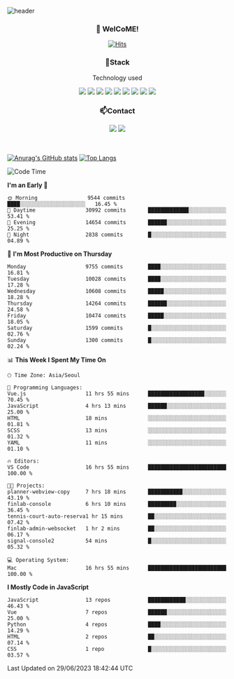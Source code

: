 ![header](https://capsule-render.vercel.app/api?type=waving&color=gradient&height=200&text=Kyungjoon&fontAlign=70&fontAlignY=40&animation=twinkling)

<h3 align="center">👋 WelCoME!</h3>

<div align=center>
  
[![Hits](https://hits.seeyoufarm.com/api/count/incr/badge.svg?url=https%3A%2F%2Fgithub.com%2Fuvula6921&count_bg=%2322BAC9&title_bg=%23827F7F&icon=iconify.svg&icon_color=%2325A27F&title=visits&edge_flat=false)](https://hits.seeyoufarm.com)
  
</div>
<h3 align="center">📌Stack</h3>
<p align="center">Technology used</p>
<div align="center"><img src="https://img.shields.io/badge/HTML5-E34F26?style=flat-square&logo=HTML5&logoColor=white"></img> <img src="https://img.shields.io/badge/CSS3-0A84FF?style=flat-square&logo=CSS3&logoColor=white"></img> <img src="https://img.shields.io/badge/JavaScript-FFCD11?style=flat-square&logo=JavaScript&logoColor=white"></img> <img src="https://img.shields.io/badge/React-00BCF6?style=flat-square&logo=React&logoColor=white"></img> <img src="https://img.shields.io/badge/jQuery-3655FF?style=flat-square&logo=jQuery&logoColor=white"></img> <img src="https://img.shields.io/badge/Ruby-E0115F?style=flat-square&logo=Ruby&logoColor=white"></img> <img src="https://img.shields.io/badge/Python-4B8BBE?style=flat-square&logo=Python&logoColor=white"></img> <img src="https://img.shields.io/badge/Vue-4FC08D?style=flat-square&logo=Vue.js&logoColor=white"></img> <img src="https://img.shields.io/badge/Nuxt-00DC82?style=flat-square&logo=Nuxt.js&logoColor=white"></img></div>

<h3 align="center">📫Contact</h3>
<div align="center"><a href="https://velog.io/@uvula6921/"><img src="https://img.shields.io/badge/Blog-20c997?style=flat-square&logo=V&logoColor=white"/></a> <a href="pkj6921@gmail.com"><img src="https://img.shields.io/badge/Gmail-EA4335?style=flat-square&logo=Gmail&logoColor=white"/></a></div>
<br>
<br>

[![Anurag's GitHub stats](https://github-readme-stats.vercel.app/api?username=uvula6921&hide=stars,issues&show_icons=true&count_private=true&theme=tokyonight)](https://github.com/anuraghazra/github-readme-stats)
[![Top Langs](https://github-readme-stats.vercel.app/api/top-langs/?username=uvula6921&hide=css,jupyter%20notebook,html&exclude_repo=uvula6921,uvula6921.github.io&layout=compact&langs_count=8)](https://github.com/anuraghazra/github-readme-stats)

<!--START_SECTION:waka-->
![Code Time](http://img.shields.io/badge/Code%20Time-1%2C675%20hrs%2040%20mins-blue)

**I'm an Early 🐤** 

```text
🌞 Morning                9544 commits        ████░░░░░░░░░░░░░░░░░░░░░   16.45 % 
🌆 Daytime                30992 commits       █████████████░░░░░░░░░░░░   53.41 % 
🌃 Evening                14654 commits       ██████░░░░░░░░░░░░░░░░░░░   25.25 % 
🌙 Night                  2838 commits        █░░░░░░░░░░░░░░░░░░░░░░░░   04.89 % 
```
📅 **I'm Most Productive on Thursday** 

```text
Monday                   9755 commits        ████░░░░░░░░░░░░░░░░░░░░░   16.81 % 
Tuesday                  10028 commits       ████░░░░░░░░░░░░░░░░░░░░░   17.28 % 
Wednesday                10608 commits       █████░░░░░░░░░░░░░░░░░░░░   18.28 % 
Thursday                 14264 commits       ██████░░░░░░░░░░░░░░░░░░░   24.58 % 
Friday                   10474 commits       █████░░░░░░░░░░░░░░░░░░░░   18.05 % 
Saturday                 1599 commits        █░░░░░░░░░░░░░░░░░░░░░░░░   02.76 % 
Sunday                   1300 commits        █░░░░░░░░░░░░░░░░░░░░░░░░   02.24 % 
```


📊 **This Week I Spent My Time On** 

```text
🕑︎ Time Zone: Asia/Seoul

💬 Programming Languages: 
Vue.js                   11 hrs 55 mins      ██████████████████░░░░░░░   70.45 % 
JavaScript               4 hrs 13 mins       ██████░░░░░░░░░░░░░░░░░░░   25.00 % 
HTML                     18 mins             ░░░░░░░░░░░░░░░░░░░░░░░░░   01.81 % 
SCSS                     13 mins             ░░░░░░░░░░░░░░░░░░░░░░░░░   01.32 % 
YAML                     11 mins             ░░░░░░░░░░░░░░░░░░░░░░░░░   01.10 % 

🔥 Editors: 
VS Code                  16 hrs 55 mins      █████████████████████████   100.00 % 

🐱‍💻 Projects: 
planner-webview-copy     7 hrs 18 mins       ███████████░░░░░░░░░░░░░░   43.19 % 
finlab-console           6 hrs 10 mins       █████████░░░░░░░░░░░░░░░░   36.45 % 
tennis-court-auto-reserva1 hr 15 mins        ██░░░░░░░░░░░░░░░░░░░░░░░   07.42 % 
finlab-admin-websocket   1 hr 2 mins         ██░░░░░░░░░░░░░░░░░░░░░░░   06.17 % 
signal-console2          54 mins             █░░░░░░░░░░░░░░░░░░░░░░░░   05.32 % 

💻 Operating System: 
Mac                      16 hrs 55 mins      █████████████████████████   100.00 % 
```

**I Mostly Code in JavaScript** 

```text
JavaScript               13 repos            ████████████░░░░░░░░░░░░░   46.43 % 
Vue                      7 repos             ██████░░░░░░░░░░░░░░░░░░░   25.00 % 
Python                   4 repos             ████░░░░░░░░░░░░░░░░░░░░░   14.29 % 
HTML                     2 repos             ██░░░░░░░░░░░░░░░░░░░░░░░   07.14 % 
CSS                      1 repo              █░░░░░░░░░░░░░░░░░░░░░░░░   03.57 % 
```




 Last Updated on 29/06/2023 18:42:44 UTC
<!--END_SECTION:waka-->
